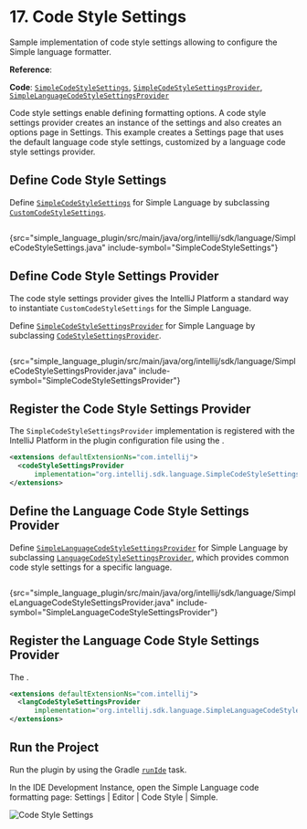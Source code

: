 <!-- Copyright 2000-2025 JetBrains s.r.o. and contributors. Use of this source code is governed by the Apache 2.0 license. -->

# 17. Code Style Settings

<link-summary>Sample implementation of code style settings allowing to configure the Simple language formatter.</link-summary>

<tldr>

**Reference**: [](code_formatting.md#code-style-settings)

**Code**: [`SimpleCodeStyleSettings`](%gh-sdk-samples-master%/simple_language_plugin/src/main/java/org/intellij/sdk/language/SimpleCodeStyleSettings.java),
[`SimpleCodeStyleSettingsProvider`](%gh-sdk-samples-master%/simple_language_plugin/src/main/java/org/intellij/sdk/language/SimpleCodeStyleSettingsProvider.java),
[`SimpleLanguageCodeStyleSettingsProvider`](%gh-sdk-samples-master%/simple_language_plugin/src/main/java/org/intellij/sdk/language/SimpleLanguageCodeStyleSettingsProvider.java)

</tldr>

<include from="language_and_filetype.md" element-id="custom_language_tutorial_header"></include>

Code style settings enable defining formatting options.
A code style settings provider creates an instance of the settings and also creates an options page in Settings.
This example creates a Settings page that uses the default language code style settings, customized by a language code style settings provider.

## Define Code Style Settings

Define [`SimpleCodeStyleSettings`](%gh-sdk-samples-master%/simple_language_plugin/src/main/java/org/intellij/sdk/language/SimpleCodeStyleSettings.java)
for Simple Language by subclassing [`CustomCodeStyleSettings`](%gh-ic%/platform/code-style-api/src/com/intellij/psi/codeStyle/CustomCodeStyleSettings.java).

```java
```
{src="simple_language_plugin/src/main/java/org/intellij/sdk/language/SimpleCodeStyleSettings.java" include-symbol="SimpleCodeStyleSettings"}

## Define Code Style Settings Provider

The code style settings provider gives the IntelliJ Platform a standard way to instantiate `CustomCodeStyleSettings` for the Simple Language.

Define [`SimpleCodeStyleSettingsProvider`](%gh-sdk-samples-master%/simple_language_plugin/src/main/java/org/intellij/sdk/language/SimpleCodeStyleSettingsProvider.java)
for Simple Language by subclassing [`CodeStyleSettingsProvider`](%gh-ic%/platform/lang-api/src/com/intellij/psi/codeStyle/CodeStyleSettingsProvider.java).

```java
```
{src="simple_language_plugin/src/main/java/org/intellij/sdk/language/SimpleCodeStyleSettingsProvider.java" include-symbol="SimpleCodeStyleSettingsProvider"}

## Register the Code Style Settings Provider

The `SimpleCodeStyleSettingsProvider` implementation is registered with the IntelliJ Platform in the plugin configuration file
using the <include from="snippets.topic" element-id="ep"><var name="ep" value="com.intellij.codeStyleSettingsProvider"/></include>.

```xml
<extensions defaultExtensionNs="com.intellij">
  <codeStyleSettingsProvider
      implementation="org.intellij.sdk.language.SimpleCodeStyleSettingsProvider"/>
</extensions>
```

## Define the Language Code Style Settings Provider

Define [`SimpleLanguageCodeStyleSettingsProvider`](%gh-sdk-samples-master%/simple_language_plugin/src/main/java/org/intellij/sdk/language/SimpleLanguageCodeStyleSettingsProvider.java) for Simple Language by subclassing [`LanguageCodeStyleSettingsProvider`](%gh-ic%/platform/lang-api/src/com/intellij/psi/codeStyle/LanguageCodeStyleSettingsProvider.java), which provides common code style settings for a specific language.

```java
```
{src="simple_language_plugin/src/main/java/org/intellij/sdk/language/SimpleLanguageCodeStyleSettingsProvider.java" include-symbol="SimpleLanguageCodeStyleSettingsProvider"}

## Register the Language Code Style Settings Provider

The <include from="snippets.topic" element-id="ep"><var name="ep" value="SimpleLanguageCodeStyleSettingsProvider` implementation is registered with the IntelliJ Platform in the plugin configuration file using the `com.intellij.langCodeStyleSettingsProvider"/></include>.

```xml
<extensions defaultExtensionNs="com.intellij">
  <langCodeStyleSettingsProvider
      implementation="org.intellij.sdk.language.SimpleLanguageCodeStyleSettingsProvider"/>
</extensions>
```

## Run the Project

Run the plugin by using the Gradle [`runIde`](creating_plugin_project.md#running-a-plugin-with-the-runide-gradle-task) task.

In the IDE Development Instance, open the Simple Language code formatting page: <ui-path>Settings | Editor | Code Style | Simple</ui-path>.

![Code Style Settings](code_style_settings.png)
